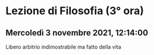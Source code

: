 #  Lezione di Filosofia (3° ora)
## Mercoledì 3 novembre 2021, 12:14:00



Libero arbitrio indimostrabile ma fatto della vita


<!--stackedit_data:
eyJoaXN0b3J5IjpbODg4MzczMjU2XX0=
-->
